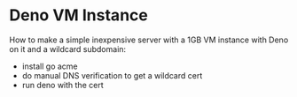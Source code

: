# Deno VM Instance

How to make a simple inexpensive server with a 1GB VM instance with Deno on it and a wildcard subdomain:

- install go acme
- do manual DNS verification to get a wildcard cert
- run deno with the cert
